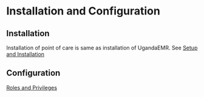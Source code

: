 # Installation and Configuration

## Installation
Installation of point of care is same as installation of UgandaEMR. See [Setup and Installation](../setup_and_configuration/ugandaemr-3x.md)

## Configuration
[Roles and Privileges](installation-and-configuration/roles.md)

